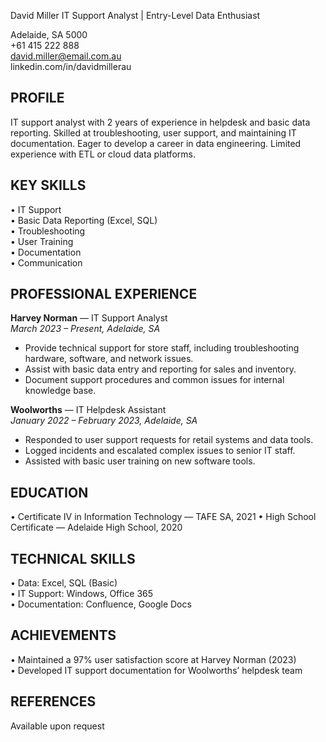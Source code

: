 David Miller
IT Support Analyst | Entry-Level Data Enthusiast

Adelaide, SA 5000  
+61 415 222 888  
david.miller@email.com.au  
linkedin.com/in/davidmillerau

## PROFILE

IT support analyst with 2 years of experience in helpdesk and basic data reporting. Skilled at troubleshooting, user support, and maintaining IT documentation. Eager to develop a career in data engineering. Limited experience with ETL or cloud data platforms.

## KEY SKILLS

• IT Support  
• Basic Data Reporting (Excel, SQL)  
• Troubleshooting  
• User Training  
• Documentation  
• Communication

## PROFESSIONAL EXPERIENCE

**Harvey Norman** — IT Support Analyst  
_March 2023 – Present, Adelaide, SA_

- Provide technical support for store staff, including troubleshooting hardware, software, and network issues.
- Assist with basic data entry and reporting for sales and inventory.
- Document support procedures and common issues for internal knowledge base.

**Woolworths** — IT Helpdesk Assistant  
_January 2022 – February 2023, Adelaide, SA_

- Responded to user support requests for retail systems and data tools.
- Logged incidents and escalated complex issues to senior IT staff.
- Assisted with basic user training on new software tools.

## EDUCATION

• Certificate IV in Information Technology — TAFE SA, 2021
• High School Certificate — Adelaide High School, 2020

## TECHNICAL SKILLS

• Data: Excel, SQL (Basic)  
• IT Support: Windows, Office 365  
• Documentation: Confluence, Google Docs

## ACHIEVEMENTS

• Maintained a 97% user satisfaction score at Harvey Norman (2023)  
• Developed IT support documentation for Woolworths’ helpdesk team

## REFERENCES

Available upon request
